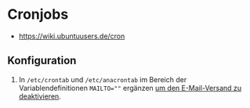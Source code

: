 # Cronjobs

+   <https://wiki.ubuntuusers.de/cron>

## Konfiguration

1.  In `/etc/crontab` und `/etc/anacrontab` im Bereich der Variablendefinitionen `MAILTO=""` ergänzen [um den E-Mail-Versand zu deaktivieren](https://wiki.ubuntuusers.de/cron#Benachrichtigungen-fuer-bestimmte-Benutzer-versenden).
